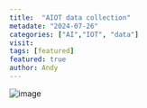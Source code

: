 ```yaml
---
title:  "AIOT data collection"
metadate: "2024-07-26"
categories: ["AI","IOT", "data"]
visit:
tags: [featured]
featured: true
author: Andy
---
```


![image](https://datajourney.akvo.org/hs-fs/hubfs/Screen%20Shot%202020-07-28%20at%2012.08.42.png?width=1094&name=Screen%20Shot%202020-07-28%20at%2012.08.42.png)
